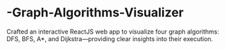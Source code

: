 # -Graph-Algorithms-Visualizer
 Crafted an interactive ReactJS web app to visualize four graph algorithms: DFS, BFS, A*, and Dijkstra—providing  clear insights into their execution.
